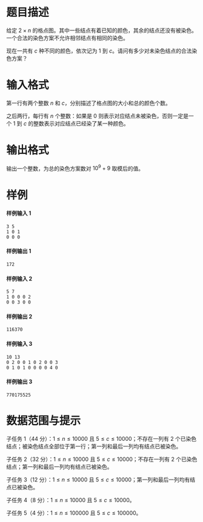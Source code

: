 
# 题目描述

给定 $2 \times n$ 的格点图。其中一些结点有着已知的颜色，其余的结点还没有被染色。一个合法的染色方案不允许相邻结点有相同的染色。

现在一共有 $c$ 种不同的颜色，依次记为 $1$ 到 $c$。请问有多少对未染色结点的合法染色方案？

# 输入格式

第一行有两个整数 $n$ 和 $c$，分别描述了格点图的大小和总的颜色个数。

之后两行，每行有 $n$ 个整数：如果是 $0$ 则表示对应结点未被染色，否则一定是一个 $1$ 到 $c$ 的整数表示对应结点已经染了某一种颜色。

# 输出格式

输出一个整数，为总的染色方案数对 $10^9 + 9$ 取模后的值。

# 样例

#### 样例输入 1
```plain
3 5
1 0 1
0 0 0
```
#### 样例输出 1
```plain
172
```
#### 样例输入 2
```plain
5 7
1 0 0 0 2
0 0 3 0 0
```
#### 样例输出 2
```plain
116370
```
#### 样例输入 3
```plain
10 13
0 2 0 0 1 0 2 0 0 3
0 1 0 1 0 0 0 0 4 0
```
#### 样例输出 3
```plain
770175525
```

# 数据范围与提示

子任务 $1$（$44$ 分）：$1 ≤ n ≤ 10000$ 且 $5 ≤ c ≤ 10000$；不存在一列有 $2$ 个已染色结点；被染色结点全部位于第一行；第一列和最后一列均有结点已被染色。

子任务 $2$（$32$ 分）：$1 ≤ n ≤ 10000$ 且 $5 ≤ c ≤ 10000$；不存在一列有 $2$ 个已染色结点；第一列和最后一列均有结点已被染色。

子任务 $3$（$12$ 分）：$1 ≤ n ≤ 10000$ 且 $5 ≤ c ≤ 10000$；第一列和最后一列均有结点已被染色。

子任务 $4$（$8$ 分）：$1 ≤ n ≤ 10000$ 且 $5 ≤ c ≤ 10000$。

子任务 $5$（$4$ 分）：$1 ≤ n ≤ 100000$ 且 $5 ≤ c ≤ 100000$。


